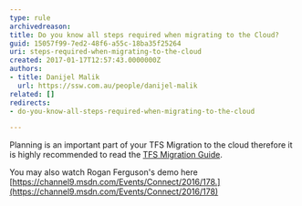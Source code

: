 ```yaml
---
type: rule
archivedreason: 
title: Do you know all steps required when migrating to the Cloud?
guid: 15057f99-7ed2-48f6-a55c-18ba35f25264
uri: steps-required-when-migrating-to-the-cloud
created: 2017-01-17T12:57:43.0000000Z
authors:
- title: Danijel Malik
  url: https://ssw.com.au/people/danijel-malik
related: []
redirects:
- do-you-know-all-steps-required-when-migrating-to-the-cloud

---
```


Planning is an important part of your TFS Migration to the cloud therefore it is highly recommended to read the [TFS Migration Guide](https&#58;//aka.ms/DownloadTFSMigrator).

You may also watch Rogan Ferguson's demo here [https://channel9.msdn.com/Events/Connect/2016/178.](https://channel9.msdn.com/Events/Connect/2016/178)

<!--endintro-->
